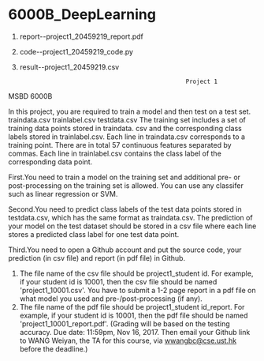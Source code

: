 # 6000B_DeepLearning

1. report--project1_20459219_report.pdf
2. code--project1_20459219_code.py
3. result--project1_20459219.csv

                                                      Project 1

MSBD 6000B

In this project, you are required to train a model and then test on a test set. 
traindata.csv 
trainlabel.csv
testdata.csv 
The training set includes a set of training data points stored in traindata.
csv and the corresponding class labels stored in trainlabel.csv.
Each line in traindata.csv corresponds to a training point. 
There are in total 57 continuous features separated by commas. 
Each line in trainlabel.csv contains the class label of the corresponding data point. 

First.You need to train a model on the training set and additional pre- or post-processing on the training set is allowed. 
			You can use any classifer such as linear regression or SVM. 

Second.You need to predict class labels of the test data points stored in testdata.csv, which has the same format as traindata.csv. The prediction of your model on the test dataset should be stored in a csv file where each line stores a predicted class label for one test data point. 

Third.You need to open a Github account and put the source code, your prediction (in csv file) and report (in pdf file) in     Github. 

1. The file name of the csv file should be project1_student id. 
		For example, if your student id is 10001, then the csv file should be named 'project1_10001.csv'. You have to submit a 1-2 page report in a pdf file on what model you used and pre-/post-processing (if any).
2. The file name of the pdf file should be project1_student id_report. For example, if your student id is 10001, then the pdf file should be named 'project1_10001_report.pdf'. 
(Grading will be based on the testing accuracy. Due date: 11:59pm, Nov 16, 2017. 
Then email your Github link to WANG Weiyan, the TA for this course, via wwangbc@cse.ust.hk before the deadline.)

